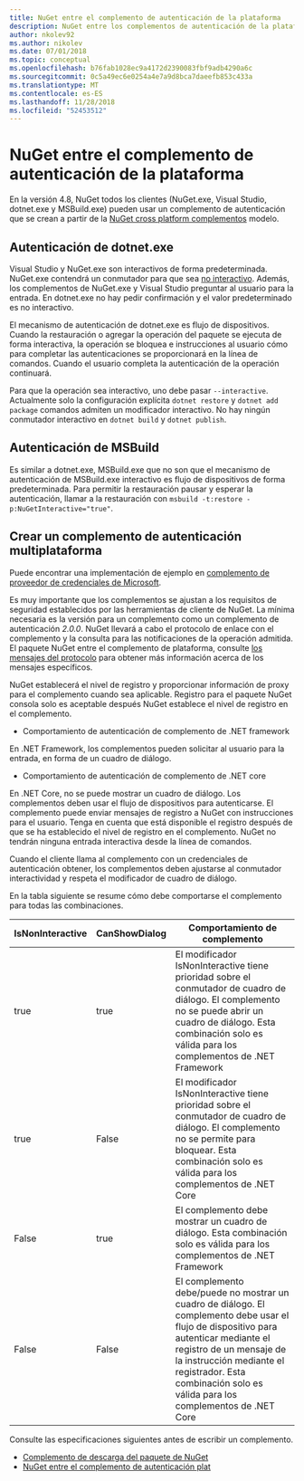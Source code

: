 ```yaml
---
title: NuGet entre el complemento de autenticación de la plataforma
description: NuGet entre los complementos de autenticación de la plataforma de NuGet.exe, dotnet.exe, msbuild.exe y Visual Studio
author: nkolev92
ms.author: nikolev
ms.date: 07/01/2018
ms.topic: conceptual
ms.openlocfilehash: b76fab1028ec9a4172d2390083fbf9adb4290a6c
ms.sourcegitcommit: 0c5a49ec6e0254a4e7a9d8bca7daeefb853c433a
ms.translationtype: MT
ms.contentlocale: es-ES
ms.lasthandoff: 11/28/2018
ms.locfileid: "52453512"
---
```

# <a name="nuget-cross-platform-authentication-plugin"></a>NuGet entre el complemento de autenticación de la plataforma

En la versión 4.8, NuGet todos los clientes (NuGet.exe, Visual Studio, dotnet.exe y MSBuild.exe) pueden usar un complemento de autenticación que se crean a partir de la [NuGet cross platform complementos](NuGet-Cross-Platform-Plugins.md) modelo.

## <a name="authentication-in-dotnetexe"></a>Autenticación de dotnet.exe

Visual Studio y NuGet.exe son interactivos de forma predeterminada. NuGet.exe contendrá un conmutador para que sea [no interactivo](../../tools/nuget-exe-CLI-Reference.md).
Además, los complementos de NuGet.exe y Visual Studio preguntar al usuario para la entrada.
En dotnet.exe no hay pedir confirmación y el valor predeterminado es no interactivo.

El mecanismo de autenticación de dotnet.exe es flujo de dispositivos. Cuando la restauración o agregar la operación del paquete se ejecuta de forma interactiva, la operación se bloquea e instrucciones al usuario cómo para completar las autenticaciones se proporcionará en la línea de comandos.
Cuando el usuario completa la autenticación de la operación continuará.

Para que la operación sea interactivo, uno debe pasar `--interactive`.
Actualmente solo la configuración explícita `dotnet restore` y `dotnet add package` comandos admiten un modificador interactivo.
No hay ningún conmutador interactivo en `dotnet build` y `dotnet publish`.

## <a name="authentication-in-msbuild"></a>Autenticación de MSBuild

Es similar a dotnet.exe, MSBuild.exe que no son que el mecanismo de autenticación de MSBuild.exe interactivo es flujo de dispositivos de forma predeterminada.
Para permitir la restauración pausar y esperar la autenticación, llamar a la restauración con `msbuild -t:restore -p:NuGetInteractive="true"`.

## <a name="creating-a-cross-platform-authentication-plugin"></a>Crear un complemento de autenticación multiplataforma

Puede encontrar una implementación de ejemplo en [complemento de proveedor de credenciales de Microsoft](https://github.com/Microsoft/artifacts-credprovider).

Es muy importante que los complementos se ajustan a los requisitos de seguridad establecidos por las herramientas de cliente de NuGet.
La mínima necesaria es la versión para un complemento como un complemento de autenticación *2.0.0*.
NuGet llevará a cabo el protocolo de enlace con el complemento y la consulta para las notificaciones de la operación admitida.
El paquete NuGet entre el complemento de plataforma, consulte [los mensajes del protocolo](NuGet-Cross-Platform-Plugins.md#protocol-messages-index) para obtener más información acerca de los mensajes específicos.

NuGet establecerá el nivel de registro y proporcionar información de proxy para el complemento cuando sea aplicable.
Registro para el paquete NuGet consola solo es aceptable después NuGet establece el nivel de registro en el complemento.

- Comportamiento de autenticación de complemento de .NET framework

En .NET Framework, los complementos pueden solicitar al usuario para la entrada, en forma de un cuadro de diálogo.

- Comportamiento de autenticación de complemento de .NET core

En .NET Core, no se puede mostrar un cuadro de diálogo. Los complementos deben usar el flujo de dispositivos para autenticarse.
El complemento puede enviar mensajes de registro a NuGet con instrucciones para el usuario.
Tenga en cuenta que está disponible el registro después de que se ha establecido el nivel de registro en el complemento.
NuGet no tendrán ninguna entrada interactiva desde la línea de comandos.

Cuando el cliente llama al complemento con un credenciales de autenticación obtener, los complementos deben ajustarse al conmutador interactividad y respeta el modificador de cuadro de diálogo. 

En la tabla siguiente se resume cómo debe comportarse el complemento para todas las combinaciones.

| IsNonInteractive | CanShowDialog | Comportamiento de complemento |
| ---------------- | ------------- | --------------- |
| true | true | El modificador IsNonInteractive tiene prioridad sobre el conmutador de cuadro de diálogo. El complemento no se puede abrir un cuadro de diálogo. Esta combinación solo es válida para los complementos de .NET Framework |
| true | False | El modificador IsNonInteractive tiene prioridad sobre el conmutador de cuadro de diálogo. El complemento no se permite para bloquear. Esta combinación solo es válida para los complementos de .NET Core |
| False | true | El complemento debe mostrar un cuadro de diálogo. Esta combinación solo es válida para los complementos de .NET Framework |
| False | False | El complemento debe/puede no mostrar un cuadro de diálogo. El complemento debe usar el flujo de dispositivo para autenticar mediante el registro de un mensaje de la instrucción mediante el registrador. Esta combinación solo es válida para los complementos de .NET Core |

Consulte las especificaciones siguientes antes de escribir un complemento.

- [Complemento de descarga del paquete de NuGet](https://github.com/NuGet/Home/wiki/NuGet-Package-Download-Plugin)
- [NuGet entre el complemento de autenticación plat](https://github.com/NuGet/Home/wiki/NuGet-cross-plat-authentication-plugin)
